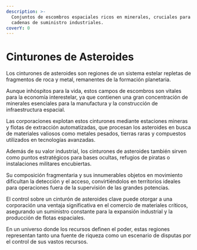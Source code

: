```yaml
---
description: >-
  Conjuntos de escombros espaciales ricos en minerales, cruciales para las
  cadenas de suministro industriales.
coverY: 0
---
```


# Cinturones de Asteroides

Los cinturones de asteroides son regiones de un sistema estelar repletas de fragmentos de roca y metal, remanentes de la formación planetaria.

Aunque inhóspitos para la vida, estos campos de escombros son vitales para la economía interestelar, ya que contienen una gran concentración de minerales esenciales para la manufactura y la construcción de infraestructura espacial.

Las corporaciones explotan estos cinturones mediante estaciones mineras y flotas de extracción automatizadas, que procesan los asteroides en busca de materiales valiosos como metales pesados, tierras raras y compuestos utilizados en tecnologías avanzadas.

Además de su valor industrial, los cinturones de asteroides también sirven como puntos estratégicos para bases ocultas, refugios de piratas o instalaciones militares encubiertas.

Su composición fragmentaria y sus innumerables objetos en movimiento dificultan la detección y el acceso, convirtiéndolos en territorios ideales para operaciones fuera de la supervisión de las grandes potencias.

El control sobre un cinturón de asteroides clave puede otorgar a una corporación una ventaja significativa en el comercio de materiales críticos, asegurando un suministro constante para la expansión industrial y la producción de flotas espaciales.

En un universo donde los recursos definen el poder, estas regiones representan tanto una fuente de riqueza como un escenario de disputas por el control de sus vastos recursos.
